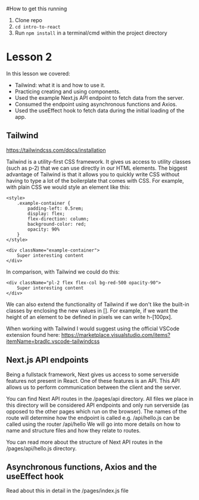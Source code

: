 #How to get this running

1. Clone repo
2. `cd intro-to-react`
3. Run `npm install` in a terminal/cmd within the project directory


# Lesson 2

In this lesson we covered:

- Tailwind: what it is and how to use it.
- Practicing creating and using components.
- Used the example Next.js API endpoint to fetch data from the server.
- Consumed the endpoint using asynchronous functions and Axios.
- Used the useEffect hook to fetch data during the initial loading of the app.


## Tailwind

https://tailwindcss.com/docs/installation

Tailwind is a utility-first CSS framework. It gives us access to utility classes (such as p-2) that we can use directly in our HTML elements.
The biggest advantage of Tailwind is that it allows you to quickly write CSS without having to type a lot of the boilerplate that comes with CSS.
For example, with plain CSS we would style an element like this:

```
<style>
    .example-container {
        padding-left: 0.5rem;
        display: flex;
        flex-direction: column;
        background-color: red;
        opacity: 90%
    }
</style>

<div className="example-container">
    Super interesting content
</div>
```

In comparison, with Tailwind we could do this:

```
<div className="pl-2 flex flex-col bg-red-500 opacity-90"> 
    Super interesting content
</div>
```

We can also extend the functionality of Tailwind if we don't like the built-in classes by enclosing the new values in [].
For example, if we want the height of an element to be defined in pixels we can write h-[100px].

When working with Tailwind I would suggest using the official VSCode extension found here:
https://marketplace.visualstudio.com/items?itemName=bradlc.vscode-tailwindcss


## Next.js API endpoints

Being a fullstack framework, Next gives us access to some serverside features not present in React.
One of these features is an API. This API allows us to perform communication between the client and the server.

You can find Next API routes in the /pages/api directory. All files we place in this directory will be considered
API endpoints and only run serverside (as opposed to the other pages which run on the browser). The names 
of the route will determine how the endpoint is called e.g. /api/hello.js can be called using the router /api/hello
We will go into more details on how to name and structure files and how they relate to routes. 

You can read more about the structure of Next API routes in the /pages/api/hello.js directory.


## Asynchronous functions, Axios and the useEffect hook

Read about this in detail in the /pages/index.js file



